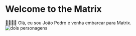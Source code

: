 # Welcome to the Matrix

👨‍💻👩‍💻 Olá, eu sou João Pedro e venha embarcar
para Matrix.
<img src="matrix.jpg" alt="dois personagens">
